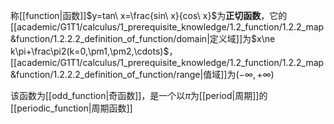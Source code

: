 称[[function|函数]]$y=tan\ x=\frac{sin\ x}{cos\ x}$为**正切函数**，它的[[academic/G1T1/calculus/1_prerequisite_knowledge/1.2_function/1.2.2_map&function/1.2.2.2_definition_of_function/domain|定义域]]为$x\ne k\pi+\frac\pi2(k=0,\pm1,\pm2,\cdots)$，[[academic/G1T1/calculus/1_prerequisite_knowledge/1.2_function/1.2.2_map&function/1.2.2.2_definition_of_function/range|值域]]为$(-\infty,+\infty)$

该函数为[[odd_function|奇函数]]，是一个以$\pi$为[[period|周期]]的[[periodic_function|周期函数]]